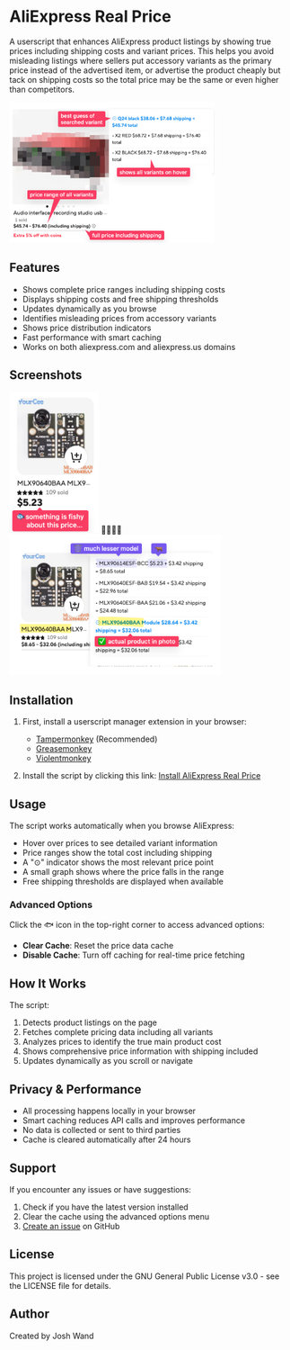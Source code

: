 # AliExpress Real Price

A userscript that enhances AliExpress product listings by showing true prices including shipping costs and variant prices. This helps you avoid misleading listings where sellers put accessory variants as the primary price instead of the advertised item, or advertise the product cheaply but tack on shipping costs so the total price may be the same or even higher than competitors.

<img src="features.png" alt="Features" height="250"/>

## Features

- Shows complete price ranges including shipping costs
- Displays shipping costs and free shipping thresholds
- Updates dynamically as you browse
- Identifies misleading prices from accessory variants
- Shows price distribution indicators
- Fast performance with smart caching
- Works on both aliexpress.com and aliexpress.us domains


## Screenshots

<img src="before.png" alt="Before" height="250"/>
🤔🤔🤔🤔
<img src="after.png" alt="After" height="250"/>



## Installation

1. First, install a userscript manager extension in your browser:
   - [Tampermonkey](https://www.tampermonkey.net/) (Recommended)
   - [Greasemonkey](https://www.greasespot.net/)
   - [Violentmonkey](https://violentmonkey.github.io/)

2. Install the script by clicking this link: [Install AliExpress Real Price](aliexpress-real-price.user.js)

## Usage

The script works automatically when you browse AliExpress:

- Hover over prices to see detailed variant information
- Price ranges show the total cost including shipping
- A "⊙" indicator shows the most relevant price point
- A small graph shows where the price falls in the range
- Free shipping thresholds are displayed when available

### Advanced Options

Click the 🐟 icon in the top-right corner to access advanced options:

- **Clear Cache**: Reset the price data cache
- **Disable Cache**: Turn off caching for real-time price fetching

## How It Works

The script:
1. Detects product listings on the page
2. Fetches complete pricing data including all variants
3. Analyzes prices to identify the true main product cost
4. Shows comprehensive price information with shipping included
5. Updates dynamically as you scroll or navigate

## Privacy & Performance

- All processing happens locally in your browser
- Smart caching reduces API calls and improves performance
- No data is collected or sent to third parties
- Cache is cleared automatically after 24 hours

## Support

If you encounter any issues or have suggestions:
1. Check if you have the latest version installed
2. Clear the cache using the advanced options menu
3. [Create an issue](https://github.com/joshwand/aliexpress-real-price-userscript/issues) on GitHub

## License

This project is licensed under the GNU General Public License v3.0 - see the LICENSE file for details.

## Author

Created by Josh Wand
